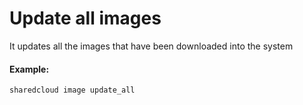 # Update all images

It updates all the images that have been downloaded into the system

#### Example:

```
sharedcloud image update_all
```



